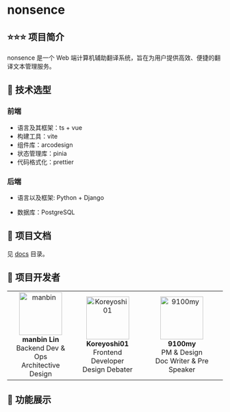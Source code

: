 # nonsence

## ⭐⭐⭐ 项目简介

nonsence 是一个 Web 端计算机辅助翻译系统，旨在为用户提供高效、便捷的翻译文本管理服务。

## 🧠 技术选型

### 前端

- 语言及其框架：ts + vue
- 构建工具：vite
- 组件库：arcodesign
- 状态管理库：pinia
- 代码格式化：prettier

### 后端

- 语言以及框架: Python + Django

- 数据库：PostgreSQL

## 🍟 项目文档

见 [docs](docs) 目录。

## 🎉 项目开发者

<table>
  <tr>
    <!-- FirwoodLin -->
    <td align="center">
      <img src="https://github.com/miwumiwumilumilelu.png" width="100" alt="manbin"><br>
      <b>manbin Lin</b><br>
      Backend Dev & Ops<br>
      Architective Design
    </td>
    <!-- JerryC66 -->
    <td align="center">
      <img src="https://github.com/Koreyoshi01.png" width="100" alt="Koreyoshi01"><br>
      <b>Koreyoshi01</b><br>
      Frontend Developer<br>
      Design Debater
    </td>
    <!-- Sein404 -->
    <td align="center">
      <img src="https://github.com/9100my.png" width="100" alt="9100my"><br>
      <b>9100my</b><br>
      PM & Design<br>
      Doc Writer & Pre Speaker
    </td>
  </tr>
</table>

## 🎊 功能展示
